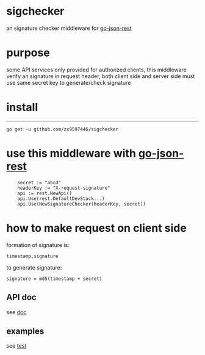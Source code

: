 # sigchecker
an signature checker middleware for [go-json-rest]( https://github.com/ant0ine/go-json-rest )

# purpose
some API services only provided for authorized clients, this middleware verify an signature in request header, both client side and server side must use same secret key to generate/check signature

# install
--------------

	go get -u github.com/zx9597446/sigchecker

# use this middleware with [go-json-rest](https://github.com/ant0ine/go-json-rest)

```
	secret := "abcd"
	headerKey := "X-request-signature"
	api := rest.NewApi()
	api.Use(rest.DefaultDevStack...)
	api.Use(NewSignatureChecker(headerKey, secret))
```

# how to make request on client side

formation of signature is:

	timestamp,signature

to generate signature:

	signature = md5(timestamp + secret)

API doc
------------
see [doc](http://godoc.org/github.com/zx9597446/sigchecker)

examples
-----------
see [test](http://github.com/zx9597446/sigchecker/blob/master/checker_test.go)
